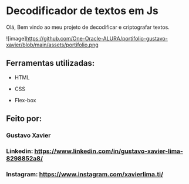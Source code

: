 # Decodificador de textos em Js
Olá, Bem vindo ao meu projeto de decodificar e criptografar textos.

![image]https://github.com/One-Oracle-ALURA/portifolio-gustavo-xavier/blob/main/assets/portifolio.png


## Ferramentas utilizadas:

* HTML

* CSS

* Flex-box

## Feito por:

### Gustavo Xavier

### Linkedin: https://www.linkedin.com/in/gustavo-xavier-lima-8298852a8/
### Instagram: https://www.instagram.com/xavierlima.ti/
